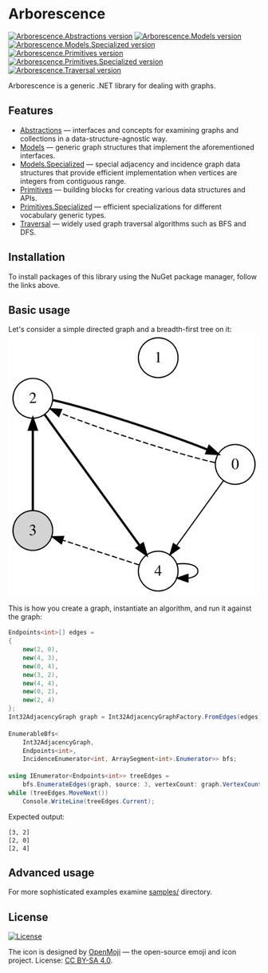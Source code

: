 # Arborescence

[![Arborescence.Abstractions version](https://img.shields.io/nuget/v/Arborescence.Abstractions.svg?label=Abstractions&logo=nuget)](https://nuget.org/packages/Arborescence.Abstractions/)
[![Arborescence.Models version](https://img.shields.io/nuget/v/Arborescence.Models.svg?label=Models&logo=nuget)](https://nuget.org/packages/Arborescence.Models/)
[![Arborescence.Models.Specialized version](https://img.shields.io/nuget/v/Arborescence.Models.Specialized.svg?label=Models.Specialized&logo=nuget)](https://nuget.org/packages/Arborescence.Models.Specialized/)
[![Arborescence.Primitives version](https://img.shields.io/nuget/v/Arborescence.Primitives.svg?label=Primitives&logo=nuget)](https://nuget.org/packages/Arborescence.Primitives/)
[![Arborescence.Primitives.Specialized version](https://img.shields.io/nuget/v/Arborescence.Primitives.Specialized.svg?label=Primitives.Specialized&logo=nuget)](https://nuget.org/packages/Arborescence.Primitives.Specialized/)
[![Arborescence.Traversal version](https://img.shields.io/nuget/v/Arborescence.Traversal.svg?label=Traversal&logo=nuget)](https://nuget.org/packages/Arborescence.Traversal/)

Arborescence is a generic .NET library for dealing with graphs.

## Features

- [Abstractions] — interfaces and concepts for examining graphs and collections in a data-structure-agnostic way.
- [Models] — generic graph structures that implement the aforementioned interfaces.
- [Models.Specialized] — special adjacency and incidence graph data structures that provide efficient implementation when vertices are integers from contiguous range.
- [Primitives] — building blocks for creating various data structures and APIs.
- [Primitives.Specialized] — efficient specializations for different vocabulary generic types.
- [Traversal] — widely used graph traversal algorithms such as BFS and DFS.

## Installation

To install packages of this library using the NuGet package manager, follow the links above.

## Basic usage

Let's consider a simple directed graph and a breadth-first tree on it:  
![](/assets/example.svg)

This is how you create a graph, instantiate an algorithm, and run it against the graph:

```csharp
Endpoints<int>[] edges =
{
    new(2, 0),
    new(4, 3),
    new(0, 4),
    new(3, 2),
    new(4, 4),
    new(0, 2),
    new(2, 4)
};
Int32AdjacencyGraph graph = Int32AdjacencyGraphFactory.FromEdges(edges);

EnumerableBfs<
    Int32AdjacencyGraph,
    Endpoints<int>,
    IncidenceEnumerator<int, ArraySegment<int>.Enumerator>> bfs;

using IEnumerator<Endpoints<int>> treeEdges =
    bfs.EnumerateEdges(graph, source: 3, vertexCount: graph.VertexCount);
while (treeEdges.MoveNext())
    Console.WriteLine(treeEdges.Current);
```

Expected output:

    [3, 2]
    [2, 0]
    [2, 4]

## Advanced usage

For more sophisticated examples examine [samples/](samples) directory.

## License

[![License](https://img.shields.io/github/license/qbit86/arborescence)](LICENSE.txt)

The icon is designed by [OpenMoji](https://openmoji.org) — the open-source emoji and icon project.
License: [CC BY-SA 4.0](https://creativecommons.org/licenses/by-sa/4.0/).

[Abstractions]: https://nuget.org/packages/Arborescence.Abstractions/

[Models]: https://nuget.org/packages/Arborescence.Models/

[Models.Specialized]: https://nuget.org/packages/Arborescence.Models.Specialized/

[Primitives]: https://nuget.org/packages/Arborescence.Primitives/

[Primitives.Specialized]: https://nuget.org/packages/Arborescence.Primitives.Specialized/

[Traversal]: https://nuget.org/packages/Arborescence.Traversal/
